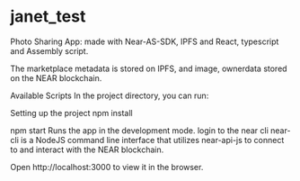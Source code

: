 
# janet_test

Photo Sharing App: made with Near-AS-SDK, IPFS and React, typescript and Assembly script.


The marketplace metadata is stored on IPFS, and image, ownerdata stored on the NEAR blockchain.


Available Scripts
In the project directory, you can run:

Setting up the project
npm install

npm start
Runs the app in the development mode.
login to the near cli
near-cli is a NodeJS command line interface that utilizes near-api-js to connect to and interact with the NEAR blockchain.

Open http://localhost:3000 to view it in the browser.

